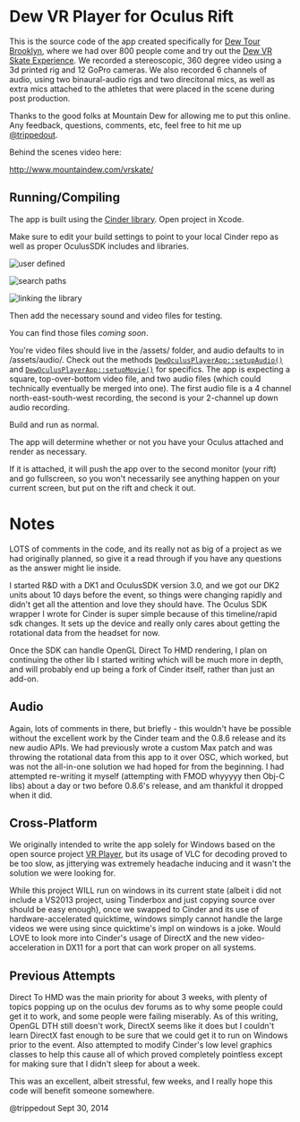 Dew VR Player for Oculus Rift
=============================

This is the source code of the app created specifically for [Dew Tour Brooklyn](http://www.dewtour.com/actionsports/event/toyota-city-championships-brooklyn/info), where we
had over 800 people come and try out the [Dew VR Skate Experience](http://www.mountaindew.com/vrskate/). We recorded a stereoscopic,
360 degree video using a 3d printed rig and 12 GoPro cameras. We also recorded 6 channels 
of audio, using two binaural-audio rigs and two direcitonal mics, as well as extra mics
attached to the athletes that were placed in the scene during post production. 

Thanks to the good folks at Mountain Dew for allowing me to put this online. 
Any feedback, questions, comments, etc, feel free to hit me up [@trippedout](http://www.twitter.com/trippedout).

Behind the scenes video here: 

http://www.mountaindew.com/vrskate/

Running/Compiling
-----------------

The app is built using the [Cinder library](http://www.libcinder.org). Open project in Xcode.

Make sure to edit your build settings to point to your local Cinder repo as well as
proper OculusSDK includes and libraries.

![user defined](http://www.trippedout.net/vrskate/user_defined.png)

![search paths](http://www.trippedout.net/vrskate/search_paths.png)

![linking the library](http://www.trippedout.net/vrskate/linking.png)

Then add the necessary sound and video files for testing. 

You can find those files *coming soon*.

You're video files should live in the /assets/ folder, and audio defaults to in /assets/audio/. Check out the methods [```DewOculusPlayerApp::setupAudio()```](https://github.com/trippedout/dewVRplayer/blob/master/src/DewOculusPlayerApp.cpp#L176) and [```DewOculusPlayerApp::setupMovie()```](https://github.com/trippedout/dewVRplayer/blob/master/src/DewOculusPlayerApp.cpp#L209) for specifics.
The app is expecting a square, top-over-bottom video file, and two audio files (which could technically eventually
be merged into one). The first audio file is a 4 channel north-east-south-west recording, 
the second is your 2-channel up down audio recording.

Build and run as normal.

The app will determine whether or not you have your Oculus attached and render as necessary. 

If it is attached, it will push the app over to the second monitor (your rift) and go fullscreen, 
so you won't necessarily see anything happen on your current screen, but put on the rift and check it out.

Notes
=====

LOTS of comments in the code, and its really not as big of a project as we had originally planned, so give it a read 
through if you have any questions as the answer might lie inside.

I started R&D with a DK1 and OculusSDK version 3.0, and we got our DK2 units about 10 days before the event,
so things were changing rapidly and didn't get all the attention and love they should have. The Oculus SDK wrapper I 
wrote for Cinder is super simple because of this timeline/rapid sdk changes. It sets up the device and really 
only cares about getting the rotational data from the headset for now.

Once the SDK can handle OpenGL Direct To HMD rendering, I plan on continuing the other lib I started writing
which will be much more in depth, and will probably end up being a fork of Cinder itself, rather than just an add-on.

Audio
-----

Again, lots of comments in there, but briefly - this wouldn't have be possible without the excellent work
by the Cinder team and the 0.8.6 release and its new audio APIs. We had previously wrote a custom Max patch
and was throwing the rotational data from this app to it over OSC, which worked, but was not the all-in-one
solution we had hoped for from the beginning. I had attempted re-writing it myself (attempting with FMOD whyyyyy then
Obj-C libs) about a day or two before 0.8.6's release, and am thankful it dropped when it did.

Cross-Platform
--------------

We originally intended to write the app solely for Windows based on the open source project [VR Player](vrplayer.codeplex.com), but its
usage of VLC for decoding proved to be too slow, as jitterying was extremely headache inducing and it wasn't 
the solution we were looking for.

While this project WILL run on windows in its current state (albeit i did not include a VS2013 project, 
using Tinderbox and just copying source over should be easy enough), once we swapped to Cinder and its use of
hardware-accelerated quicktime, windows simply cannot handle the large videos we were using since quicktime's impl
on windows is a joke. Would LOVE to look more into Cinder's usage of DirectX and the new video-acceleration in DX11
for a port that can work proper on all systems.

Previous Attempts
-----------------

Direct To HMD was the main priority for about 3 weeks, with plenty of topics popping up on the oculus dev forums 
as to why some people could get it to work, and some people were failing miserably. As of this writing, OpenGL 
DTH still doesn't work, DirectX seems like it does but I couldn't learn DirectX fast enough to be sure that we could
get it to run on Windows prior to the event. Also attempted to modify Cinder's low level graphics classes to help this 
cause all of which proved completely pointless except for making sure that I didn't sleep for about a week.


This was an excellent, albeit stressful, few weeks, and I really hope this code will benefit someone somewhere.

@trippedout
Sept 30, 2014


